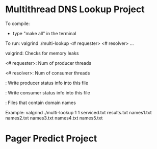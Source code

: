 # Multithread DNS Lookup Project

To compile:
- type "make all" in the terminal


To run: valgrind ./multi-lookup <# requester> <# resolver> <requester log> <resolver log> <data file>...<data file>

valgrind: Checks for memory leaks

<# requester>: Num of producer threads

<# resolver>: Num of consumer threads

<requester log>: Write producer status info into this file
	
<resolver log>: Write consumer status info into this file
	
<data file>: Files that contain domain names

Example: valgrind ./multi-lookup 1 1 serviced.txt results.txt names1.txt names2.txt names3.txt names4.txt names5.txt

# Pager Predict Project
